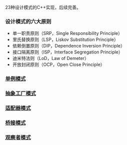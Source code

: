 23种设计模式的C++实现，后续完善。

### 设计模式的六大原则

* 单一职责原则（SRP，Single Responsibility Principle）
* 里氏替换原则（LSP，Liskov Substitution Principle）
* 依赖倒置原则（DIP，Dependence Inversion Principle）
* 接口隔离原则（ISP，Interface Segregation Principle）
* 迪米特法则（LoD，Law of Demeter）
* 开放封闭原则（OCP，Open Close Principle）

### [单例模式](DesignPattern/singleton.h)

### [抽象工厂模式](DesignPattern/AbstractFactoryPattern)

### [适配器模式](DesignPattern/AdapterPattern)

### [桥接模式](DesignPattern/BridgePattern)

### [观察者模式](DesignPattern/ObserverPattern)

